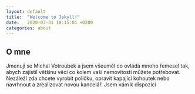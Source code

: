 ```yaml
---
layout: default
title:  "Welcome to Jekyll!"
date:   2020-03-31 18:15:01 +0200
categories: about
---
```


## O mne

Jmenuji se Michal Votroubek a jsem všeuměl co ovládá mnoho řemesel tak, abych zajistil většinu věcí co kolem vaší nemovitosti můžete potřebovat. Nezáleží zda chcete vyrobit poličku, opravit kapající kohoutek nebo navrhnout a zrealizovat novou kancelář. Jsem vám k dispozici

